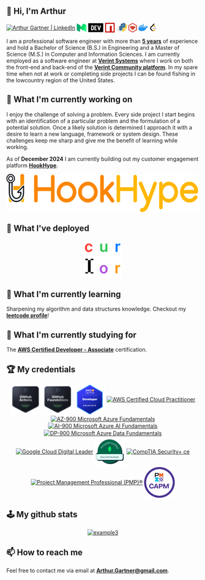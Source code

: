 ## 👋 Hi, I'm Arthur
<a href="https://www.linkedin.com/in/ArthurGartner/"><img align="center" src="https://user-images.githubusercontent.com/40064946/180315173-2f194149-6fa5-4b76-99a3-ce06f8500da9.svg" alt="Arthur Gartner | LinkedIn" height="25px"/></a>
<a href="https://medium.com/@Arthur.Gartner"><img align="center" src="https://raw.githubusercontent.com/arthurgartner/arthurgartner/main/images/medium.svg" alt="Arthur Gartner | Medium" height="25px"/></a>
<a href="https://dev.to/arthurgartner"><img align="center" src="https://raw.githubusercontent.com/arthurgartner/arthurgartner/main/images/devto.svg" alt="Arthur Gartner | DEV Community" height="25px"/></a>
<a href="https://www.npmjs.com/~arthur.gartner"><img align="center" src="https://raw.githubusercontent.com/arthurgartner/arthurgartner/main/images/npm.svg" alt="Arthur Gartner | NPM" height="25px"/></a>
<a href="https://pypi.org/user/arthur.gartner/"><img align="center" src="https://raw.githubusercontent.com/arthurgartner/arthurgartner/main/images/pip.svg" alt="Arthur Gartner | PyPI" height="25px"/></a>
<a href="https://rubygems.org/profiles/ArthurGartner"><img align="center" src="https://raw.githubusercontent.com/arthurgartner/arthurgartner/main/images/rubygems.svg" alt="Arthur Gartner | Ruby Gems" height="25px"/></a>
<a href="https://hub.docker.com/u/arthurgartner"><img align="center" src="https://raw.githubusercontent.com/arthurgartner/arthurgartner/main/images/docker.svg" alt="Arthur Gartner | Docker" height="25px"/></a>
<a href="https://leetcode.com/ArthurGartner/"><img align="center" src="https://raw.githubusercontent.com/arthurgartner/arthurgartner/main/images/leetcode.svg" alt="Arthur Gartner | Leetcode" height="20px"/></a><br>
<!Docker svg taken from icons8.com  /!>
<!Leetcode icon by Icon 54, iconscout.com/!>

I am a professional software engineer with more than <a href="https://www.linkedin.com/in/arthurgartner/">**5 years**</a> of experience and hold a Bachelor of Science (B.S.) in Engineering and a Master of Science (M.S.) in Computer and Information Sciences. I am currently employed as a software engineer at <a href="https://www.verint.com/">**Verint Systems**</a> where I work on both the front-end and back-end of the <a href="https://www.verint.com/engagement-channels/verint-community/platform">**Verint Community platform**</a>. In my spare time when not at work or completing side projects I can be found fishing in the lowcountry region of the United States.

## 🔨 What I'm currently working on
I enjoy the challenge of solving a problem. Every side project I start begins with an identification of a particular problem and the formulation of a potential solution. Once a likely solution is determined I approach it with a desire to learn a new language, framework or system design. These challenges keep me sharp and give me the benefit of learning while working.

As of **December 2024** I am currently building out my customer engagement platform <a href="https://www.hookhype.com">**HookHype**</a>.


<div align="center">
<a href="https://hookhype.com"><img align="center" src="https://raw.githubusercontent.com/arthurgartner/arthurgartner/main/images/hh_logo_full.svg" alt="MHookHyp" height="100px"/></a>
</div>


## 🚀 What I've deployed
<div align="center">
<a href="https://github.com/ArthurGartner/curlor"><img align="center" src="https://raw.githubusercontent.com/arthurgartner/arthurgartner/main/images/curlor.png" alt="Curlor" height="100px"/></a>
</div>

## 🌱 What I'm currently learning

Sharpening my algorithm and data structures knowledge. Checkout my <a href="https://leetcode.com/ArthurGartner/">**leetcode profile**</a>!

## 📖 What I'm currently studying for
The <a href="https://aws.amazon.com/certification/certified-developer-associate/">**AWS Certified Developer - Associate**<a> certification.

## 🏆 My credentials
<div align="center">
<a href="https://www.credly.com/badges/df3c049c-5cee-4ba8-9211-f3fd635cebf8/public_url"><img align="center" src="https://raw.githubusercontent.com/arthurgartner/arthurgartner/main/images/githubactions.png" alt="GitHub Actions" height="80px"/></a>
<a href="https://www.credly.com/badges/cc8dd31c-8916-4140-9b43-cffe3c5c43b8/public_url"><img align="center" src="https://raw.githubusercontent.com/arthurgartner/arthurgartner/main/images/githubfoundationsbadge.png" alt="GitHub Foundations" height="80px"/></a>
<a href="https://www.credly.com/badges/839b514d-9bc4-4591-b7f5-0880af7ed028/public_url"><img align="center" src="https://raw.githubusercontent.com/arthurgartner/arthurgartner/main/images/awscertifieddev.png" alt="AWS Certified Developer - Associate" height="80px"/></a>
<a href="https://www.credly.com/badges/456a3a42-6bd8-43c1-8b45-23cc7906d50d/public_url"><img align="center" src="https://user-images.githubusercontent.com/40064946/177930373-6561555f-4632-4fa4-98ba-aadb44e20983.png" alt="AWS Certified Cloud Practitioner" height="80px"/></a>
<a href="https://www.credly.com/badges/690d0783-6fc8-4b99-83ce-b229471d8036/public_url"><img align="center" src="https://user-images.githubusercontent.com/40064946/177929751-a1024829-1fae-425c-8eab-fe48cb82e3c1.png" alt="AZ-900 Microsoft Azure Fundamentals" height="80px"/></a>
<a href="https://www.credly.com/badges/efa7a622-bc9e-4459-9940-5025339ab7eb/public_url"><img align="center" src="https://user-images.githubusercontent.com/40064946/182425609-e2f3044a-2d2c-4849-a471-5c1928ff83b8.png" alt="AI-900 Microsoft Azure AI Fundamentals" height="80px"/></a>
<a href="https://www.credly.com/badges/547320b9-6767-4334-b236-eb1d7b266419/public_url"><img align="center" src="https://user-images.githubusercontent.com/40064946/179077554-9034ed08-a4df-477a-a1ed-0ded8b3bfbfd.png" alt="DP-900 Microsoft Azure Data Fundamentals" height="80px"/></a>
<a href="https://www.credly.com/badges/1426075d-4344-4861-b5e2-0e153c778de4/public_url"><img align="center" src="https://user-images.githubusercontent.com/40064946/184407116-597016a4-8250-48fe-9afa-1672b9245a33.png" alt="Google Cloud Digital Leader" height="80px"/></a>
<a href="https://www.credly.com/badges/37ce5eff-4911-4547-82bf-467a7997bdfa/public_url"><img align="center" src="https://raw.githubusercontent.com/arthurgartner/arthurgartner/main/images/mongocert.png" alt="MongoDB Associate Developer" height="80px"/></a>
<a href="https://www.credly.com/badges/4f2229bf-2085-4883-a874-c9422e08892e/public_url"><img align="center" src="https://user-images.githubusercontent.com/40064946/213888325-3da7606e-8fd4-4bce-98fc-c166b54f4121.png" alt="CompTIA Security+ ce" height="80px"/></a>
<a href="https://www.credly.com/badges/9301c007-77f9-4f9c-8010-6bc524cb8823/public_url"><img align="center" src="https://user-images.githubusercontent.com/40064946/177930564-61d852f2-1f87-493f-a5d4-b891bdaca44a.png" alt="Project Management Professional (PMP)®" height="80px"/></a>
<a href="https://www.credly.com/badges/932d237b-e0bf-4d00-bb5f-efa42a150580/public_url"><img align="center" src="https://raw.githubusercontent.com/arthurgartner/arthurgartner/main/images/capmcert.png" alt="Certified Associate in Project Management (CAPM)®" height="80px"/></a>
</div>

## 🕹️ My github stats
<div align="center">

  <a href='https://github.com/ArthurGartner?tab=repositories'>![example3](https://github-readme-stats.vercel.app/api/top-langs/?username=arthurgartner&layout=compact)</a>

</div>

## 📫 How to reach me
Feel free to contact me via email at **Arthur.Gartner@gmail.com**.


<!--
**ArthurGartner/arthurgartner** is a ✨ _special_ ✨ repository because its `README.md` (this file) appears on your GitHub profile.

Here are some ideas to get you started:

- 🔭 I’m currently working on ...
- 🌱 I’m currently learning ...
- 👯 I’m looking to collaborate on ...
- 🤔 I’m looking for help with ...
- 💬 Ask me about ...
- 📫 How to reach me: ...
- 😄 Pronouns: ...
- ⚡ Fun fact: ...
-->
